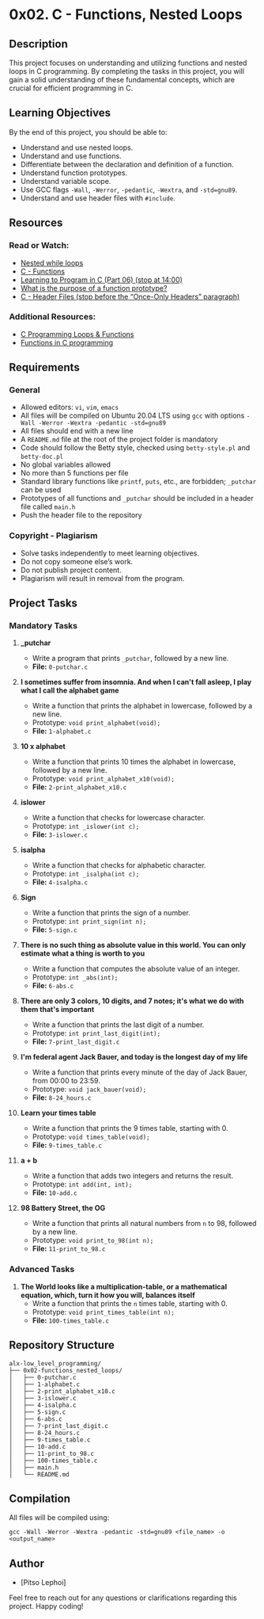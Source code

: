 # 0x02. C - Functions, Nested Loops

## Description
This project focuses on understanding and utilizing functions and nested loops in C programming. By completing the tasks in this project, you will gain a solid understanding of these fundamental concepts, which are crucial for efficient programming in C.

## Learning Objectives
By the end of this project, you should be able to:
- Understand and use nested loops.
- Understand and use functions.
- Differentiate between the declaration and definition of a function.
- Understand function prototypes.
- Understand variable scope.
- Use GCC flags `-Wall`, `-Werror`, `-pedantic`, `-Wextra`, and `-std=gnu89`.
- Understand and use header files with `#include`.

## Resources
### Read or Watch:
- [Nested while loops](#)
- [C - Functions](#)
- [Learning to Program in C (Part 06) (stop at 14:00)](#)
- [What is the purpose of a function prototype?](#)
- [C - Header Files (stop before the “Once-Only Headers” paragraph)](#)

### Additional Resources:
- [C Programming Loops & Functions](#)
- [Functions in C programming](#)

## Requirements
### General
- Allowed editors: `vi`, `vim`, `emacs`
- All files will be compiled on Ubuntu 20.04 LTS using `gcc` with options `-Wall -Werror -Wextra -pedantic -std=gnu89`
- All files should end with a new line
- A `README.md` file at the root of the project folder is mandatory
- Code should follow the Betty style, checked using `betty-style.pl` and `betty-doc.pl`
- No global variables allowed
- No more than 5 functions per file
- Standard library functions like `printf`, `puts`, etc., are forbidden; `_putchar` can be used
- Prototypes of all functions and `_putchar` should be included in a header file called `main.h`
- Push the header file to the repository

### Copyright - Plagiarism
- Solve tasks independently to meet learning objectives.
- Do not copy someone else’s work.
- Do not publish project content.
- Plagiarism will result in removal from the program.

## Project Tasks

### Mandatory Tasks
1. **_putchar**
   - Write a program that prints `_putchar`, followed by a new line.
   - **File:** `0-putchar.c`

2. **I sometimes suffer from insomnia. And when I can't fall asleep, I play what I call the alphabet game**
   - Write a function that prints the alphabet in lowercase, followed by a new line.
   - Prototype: `void print_alphabet(void);`
   - **File:** `1-alphabet.c`

3. **10 x alphabet**
   - Write a function that prints 10 times the alphabet in lowercase, followed by a new line.
   - Prototype: `void print_alphabet_x10(void);`
   - **File:** `2-print_alphabet_x10.c`

4. **islower**
   - Write a function that checks for lowercase character.
   - Prototype: `int _islower(int c);`
   - **File:** `3-islower.c`

5. **isalpha**
   - Write a function that checks for alphabetic character.
   - Prototype: `int _isalpha(int c);`
   - **File:** `4-isalpha.c`

6. **Sign**
   - Write a function that prints the sign of a number.
   - Prototype: `int print_sign(int n);`
   - **File:** `5-sign.c`

7. **There is no such thing as absolute value in this world. You can only estimate what a thing is worth to you**
   - Write a function that computes the absolute value of an integer.
   - Prototype: `int _abs(int);`
   - **File:** `6-abs.c`

8. **There are only 3 colors, 10 digits, and 7 notes; it's what we do with them that's important**
   - Write a function that prints the last digit of a number.
   - Prototype: `int print_last_digit(int);`
   - **File:** `7-print_last_digit.c`

9. **I'm federal agent Jack Bauer, and today is the longest day of my life**
   - Write a function that prints every minute of the day of Jack Bauer, from 00:00 to 23:59.
   - Prototype: `void jack_bauer(void);`
   - **File:** `8-24_hours.c`

10. **Learn your times table**
    - Write a function that prints the 9 times table, starting with 0.
    - Prototype: `void times_table(void);`
    - **File:** `9-times_table.c`

11. **a + b**
    - Write a function that adds two integers and returns the result.
    - Prototype: `int add(int, int);`
    - **File:** `10-add.c`

12. **98 Battery Street, the OG**
    - Write a function that prints all natural numbers from `n` to 98, followed by a new line.
    - Prototype: `void print_to_98(int n);`
    - **File:** `11-print_to_98.c`

### Advanced Tasks
1. **The World looks like a multiplication-table, or a mathematical equation, which, turn it how you will, balances itself**
   - Write a function that prints the `n` times table, starting with 0.
   - Prototype: `void print_times_table(int n);`
   - **File:** `100-times_table.c`

## Repository Structure
```
alx-low_level_programming/
├── 0x02-functions_nested_loops/
│   ├── 0-putchar.c
│   ├── 1-alphabet.c
│   ├── 2-print_alphabet_x10.c
│   ├── 3-islower.c
│   ├── 4-isalpha.c
│   ├── 5-sign.c
│   ├── 6-abs.c
│   ├── 7-print_last_digit.c
│   ├── 8-24_hours.c
│   ├── 9-times_table.c
│   ├── 10-add.c
│   ├── 11-print_to_98.c
│   ├── 100-times_table.c
│   ├── main.h
│   └── README.md
```

## Compilation
All files will be compiled using:
```
gcc -Wall -Werror -Wextra -pedantic -std=gnu89 <file_name> -o <output_name>
```

## Author
- [Pitso Lephoi]

Feel free to reach out for any questions or clarifications regarding this project. Happy coding!
